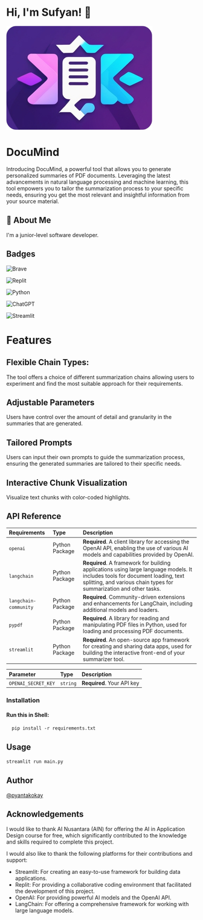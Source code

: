 
# Hi, I'm Sufyan! 👋


![Logo](SmallLogo.png)


# DocuMind

Introducing DocuMind, a powerful tool that allows you to generate personalized summaries of PDF documents. Leveraging the latest advancements in natural language processing and machine learning, this tool empowers you to tailor the summarization process to your specific needs, ensuring you get the most relevant and insightful information from your source material.


## 🚀 About Me
I'm a junior-level software developer.


## Badges

![Brave](https://img.shields.io/badge/Brave-FB542B?style=for-the-badge&logo=Brave&logoColor=white)

![Replit](https://img.shields.io/badge/Replit-DD1200?style=for-the-badge&logo=Replit&logoColor=white)

![Python](https://img.shields.io/badge/python-3670A0?style=for-the-badge&logo=python&logoColor=ffdd54)

![ChatGPT](https://img.shields.io/badge/chatGPT-74aa9c?style=for-the-badge&logo=openai&logoColor=white)

![Streamlit](https://img.shields.io/badge/Streamlit-0.89.0-brightgreen)

# Features

## Flexible Chain Types:
The tool offers a choice of different summarization chains allowing users to experiment and find the most suitable approach for their requirements.

## Adjustable Parameters
Users have control over the amount of detail and granularity in the summaries that are generated.

## Tailored Prompts
Users can input their own prompts to guide the summarization process, ensuring the generated summaries are tailored to their specific needs.

## Interactive Chunk Visualization
Visualize text chunks with color-coded highlights.

## API Reference

| Requirements | Type     | Description                       |
| :-------- | :------- | :-------------------------------- |
| `openai`      | Python Package | **Required**. A client library for accessing the OpenAI API, enabling the use of various AI models and capabilities provided by OpenAI. |
| `langchain`      | Python Package | **Required**. A framework for building applications using large language models. It includes tools for document loading, text splitting, and various chain types for summarization and other tasks. |
| `langchain-community`      | Python Package | **Required**. Community-driven extensions and enhancements for LangChain, including additional models and loaders. |
| `pypdf`      | Python Package | **Required**. A library for reading and manipulating PDF files in Python, used for loading and processing PDF documents. |
| `streamlit`      | Python Package | **Required**. An open-source app framework for creating and sharing data apps, used for building the interactive front-end of your summarizer tool. |


| Parameter | Type     | Description                |
| :-------- | :------- | :------------------------- |
| `OPENAI_SECRET_KEY` | `string` | **Required**. Your API key |

### Installation
#### Run this in Shell:
```http
  pip install -r requirements.txt
```





## Usage

```python
streamlit run main.py

```


## Author

[@pyantakokay](https://github.com/pyantakokay)


## Acknowledgements

I would like to thank AI Nusantara (AIN) for offering the AI in Application Design course for free, which significantly contributed to the knowledge and skills required to complete this project.


I would also like to thank the following platforms for their contributions and support:

- Streamlit: For creating an easy-to-use framework for building data applications.
- Replit: For providing a collaborative coding environment that facilitated the development of this project.
- OpenAI: For providing powerful AI models and the OpenAI API.
- LangChain: For offering a comprehensive framework for working with large language models.

